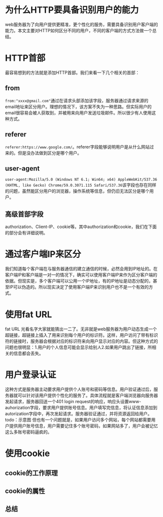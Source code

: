 # 为什么HTTP要具备识别用户的能力
 web服务器为了向用户提供更精准，更个性化的服务，需要具备识别用户客户端的能力。本文主要对HTTP如何区分不同的用户，不同的客户端的方式方法做一个总结。
# HTTP首部
最容易想到的方法就是添加HTTP首部。我们来看一下几个相关的首部：
## from
`from:"xxxx@gmail.com"`通过在请求头部添加该字段，服务器通过请求来源的email地址来区分用户。理想的情况下，该方案不失为一种思路。但实际用户的email很容易会被人获取到，并被用来向用户发送垃圾邮件。所以很少有人使用这种方式。
## referer
`referer:https://www.google.com/`。referer字段能够说明用户是从什么网站过来的。但是没办法做到区分是哪个用户。
## user-agent
`user-agent:Mozilla/5.0 (Windows NT 6.1; Win64; x64) AppleWebKit/537.36 (KHTML, like Gecko) Chrome/59.0.3071.115 Safari/537.36`该字段也存在同样的问题，虽然能区分用户的浏览器，操作系统等信息，但仍旧无法区分是哪个用户。
## 高级首部字段
authorization、Client-IP、cookie等。其中authorization和cookie，我们在下面的部分会有详细说明。
# 通过客户端IP来区分
我们知道每个客户端在与服务器通信的建立通信的时候，必然会用到IP地址的。在客户端IP和客户端是一对一的情况下，确实可以使用客户端IP来作为区分客户端的依据。但现实是，多个客户端可以公用一个IP地址，有的IP地址是动态分配的，甚至IP可以伪造的。所以现实决定了使用客户端IP来识别用户也不是一个有效的方式。
# 使用fat URL
fat URL 光看名字大家就能猜出一二了。无非就是web服务器为用户动态生成一个超链接，超链接上插入了用来识别每个用户的标识符。这样，用户访问了带有标识符的链接时，服务器会根据对应的标识符来向用户显示对应的内容。但这种方式的问题也很明显：1.用户的个人信息可能会显示给别人2.如果用户跳出了链接，所相关的信息都会丢失。
# 用户登录认证
这种方式是服务器主动要求用户提供个人账号和密码等信息。用户验证通过后，服务器就可以针对该用户提供个性化的服务了。具体流程就是客户端浏览器向服务器发起请求，服务器回送一个401 login request的响应，响应头设置www-auhorization字段，要求用户提供账号信息。用户填写完信息，将认证信息添加到autorization字段中，再次发起请求。服务器验证通过，并将资源返回给用户。
todo：示意图
但也有一个问题就是，如果用户访问多个网站，每个网站都需要用户提供用户账号信息，用户需要记住多个账号密码，如果网站多了，用户会被记忆这么多账号密码逼疯的。

# 使用cookie
## cookie的工作原理
## cookie的属性
## 总结
